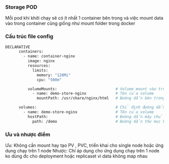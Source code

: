 ### Storage POD

Mỗi pod khi khởi chạy sẽ có ít nhất 1 container bên trong và việc mount data vào trong container cũng giống như mount folder trong docker

### Cấu trúc file config
```bash
DECLARATIVE
      containers:
        - name: container-nginx
          image: nginx
          resources:
            limits:
              memory: "128Mi"
              cpu: "500m"

          volumeMounts:                          # Volume mount vào trong container 
            - name: demo-store-nginx             # Tên của volume
              mountPath: /usr/share/nginx/html   # Đường dẫn bên trong thư mục nằm container

      volumes:                                   # Chỉ định đường dẫn mount thư mục ra ngoài
        - name: demo-store-nginx                 # Tên của volume 
          hostPath:                              # Đường dẫn máy chủ
            path: /demo                          # Đường dẫn thư mục bên ngoài máy chủ            #
```

### Ưu và nhược điểm

Ưu: Không cần mount hay tạo PV , PVC, triển khai cho single node hoặc ứng dụng chạy trên 1 node
Nhược: Chỉ áp dụng cho ứng dụng chạy trên 1 node ko dùng đc cho deployment hoặc replicaset vì data không map nhau